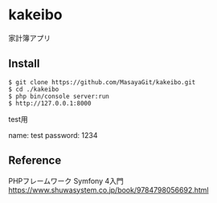 # kakeibo
家計簿アプリ

## Install

```
$ git clone https://github.com/MasayaGit/kakeibo.git
$ cd ./kakeibo
$ php bin/console server:run
$ http://127.0.0.1:8000 
```
test用

name: test
password: 1234

## Reference
PHPフレームワーク Symfony 4入門
https://www.shuwasystem.co.jp/book/9784798056692.html
